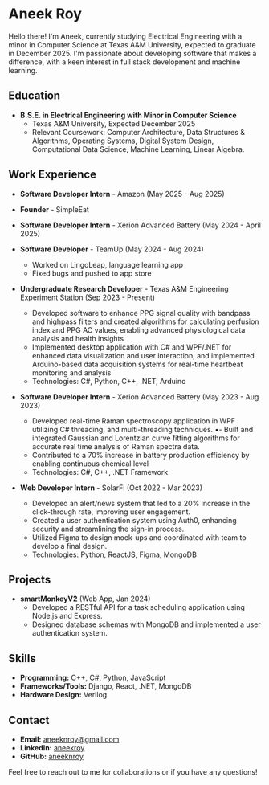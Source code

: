 # Aneek Roy

Hello there! I'm Aneek, currently studying Electrical Engineering with a minor in Computer Science at Texas A&M University, expected to graduate in December 2025. I'm passionate about developing software that makes a difference, with a keen interest in full stack development and machine learning.

## Education

- **B.S.E. in Electrical Engineering with Minor in Computer Science**
  - Texas A&M University, Expected December 2025
  - Relevant Coursework: Computer Architecture, Data Structures & Algorithms, Operating Systems, Digital System Design, Computational Data Science, Machine Learning, Linear Algebra.

## Work Experience

- **Software Developer Intern** - Amazon (May 2025 - Aug 2025)

- **Founder** - SimpleEat
  
- **Software Developer Intern** - Xerion Advanced Battery (May 2024 - April 2025)

- **Software Developer** - TeamUp (May 2024 - Aug 2024)
  - Worked on LingoLeap, language learning app
  - Fixed bugs and pushed to app store

- **Undergraduate Research Developer** - Texas A&M Engineering Experiment Station (Sep 2023 - Present)
  - Developed software to enhance PPG signal quality with bandpass and highpass filters and created
    algorithms for calculating perfusion index and PPG AC values, enabling advanced physiological data
    analysis and health insights
  - Implemented desktop application with C# and WPF/.NET for enhanced data visualization and user
    interaction, and implemented Arduino-based data acquisition systems for real-time heartbeat monitoring
    and analysis
  - Technologies: C#, Python, C++, .NET, Arduino

- **Software Developer Intern** - Xerion Advanced Battery (May 2023 - Aug 2023)
  - Developed real-time Raman spectroscopy application in WPF utilizing C# threading, and multi-threading
  techniques.
  •- Built and integrated Gaussian and Lorentzian curve fitting algorithms for accurate real time analysis of
  Raman spectra data.
  - Contributed to a 70% increase in battery production efficiency by enabling continuous chemical level
  - Technologies: C#, C++, .NET Framework

- **Web Developer Intern** - SolarFi (Oct 2022 - Mar 2023)
  - Developed an alert/news system that led to a 20% increase in the click-through rate, improving user
    engagement.
  - Created a user authentication system using Auth0, enhancing security and streamlining the sign-in process.
  - Utilized Figma to design mock-ups and coordinated with team to develop a final design.
  - Technologies: Python, ReactJS, Figma, MongoDB

## Projects

- **smartMonkeyV2** (Web App, Jan 2024)
  - Developed a RESTful API for a task scheduling application using Node.js and Express.
  - Designed database schemas with MongoDB and implemented a user authentication system.

## Skills

- **Programming:** C++, C#, Python, JavaScript
- **Frameworks/Tools:** Django, React, .NET, MongoDB
- **Hardware Design:** Verilog

## Contact

- **Email:** [aneeknroy@gmail.com](mailto:aneeknroy@gmail.com)
- **LinkedIn:** [aneekroy](https://www.linkedin.com/in/aneekroy)
- **GitHub:** [aneeknroy](https://github.com/aneeknroy)

Feel free to reach out to me for collaborations or if you have any questions!

